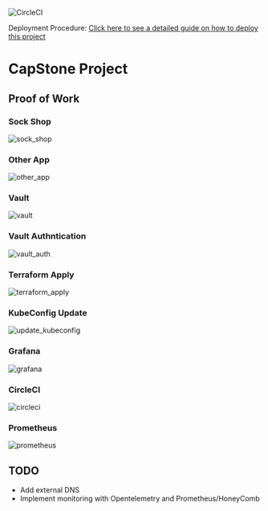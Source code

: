 ![CircleCI](https://img.shields.io/circleci/build/github/philemonnwanne/capstone)

Deployment Procedure: [Click here to see a detailed guide on how to deploy this project](https://github.com/philemonnwanne/capstone/blob/main/Deployment.md)

# CapStone Project

## Proof of Work

### Sock Shop
![sock_shop](https://github.com/philemonnwanne/capstone/blob/main/images/sock_shop.png)

### Other App
![other_app](https://github.com/philemonnwanne/capstone/blob/main/images/other_app.png)

### Vault
![vault](https://github.com/philemonnwanne/capstone/blob/main/images/vault.png)

### Vault Authntication
![vault_auth](https://github.com/philemonnwanne/capstone/blob/main/images/vault_auth.png)

### Terraform Apply
![terraform_apply](https://github.com/philemonnwanne/capstone/blob/main/images/apply_output.png)

### KubeConfig Update
![update_kubeconfig](https://github.com/philemonnwanne/capstone/blob/main/images/update_kubeconfig.png)

### Grafana
![grafana](https://github.com/philemonnwanne/capstone/blob/main/images/grafana.png)

### CircleCI
![circleci](https://github.com/philemonnwanne/capstone/blob/main/images/ci_cd.png)

### Prometheus
![prometheus](https://github.com/philemonnwanne/capstone/blob/main/images/prometheus.png)


## TODO
- Add external DNS
- Implement monitoring with Opentelemetry and Prometheus/HoneyComb
